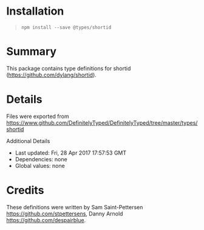 # Installation
> `npm install --save @types/shortid`

# Summary
This package contains type definitions for shortid (https://github.com/dylang/shortid).

# Details
Files were exported from https://www.github.com/DefinitelyTyped/DefinitelyTyped/tree/master/types/shortid

Additional Details
 * Last updated: Fri, 28 Apr 2017 17:57:53 GMT
 * Dependencies: none
 * Global values: none

# Credits
These definitions were written by Sam Saint-Pettersen <https://github.com/stpettersens>, Danny Arnold <https://github.com/despairblue>.
